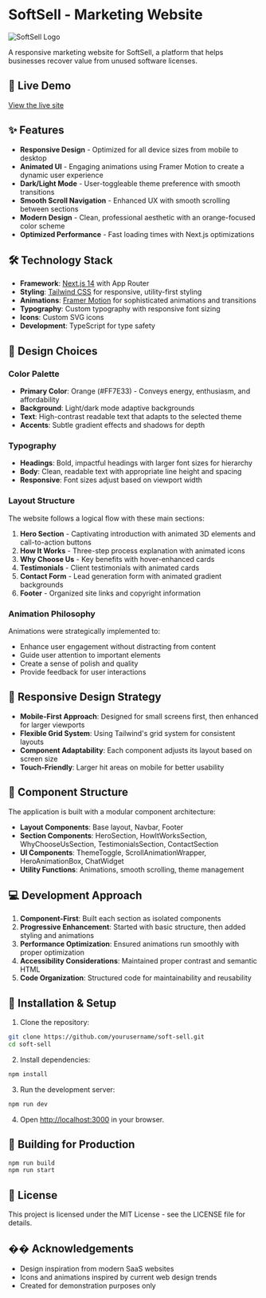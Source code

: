 # SoftSell - Marketing Website

![SoftSell Logo](public/softshell-logo.png)

A responsive marketing website for SoftSell, a platform that helps businesses recover value from unused software licenses.

## 🚀 Live Demo

[View the live site](#) <!-- Replace with actual deploy URL when available -->

## ✨ Features

- **Responsive Design** - Optimized for all device sizes from mobile to desktop
- **Animated UI** - Engaging animations using Framer Motion to create a dynamic user experience
- **Dark/Light Mode** - User-toggleable theme preference with smooth transitions
- **Smooth Scroll Navigation** - Enhanced UX with smooth scrolling between sections
- **Modern Design** - Clean, professional aesthetic with an orange-focused color scheme
- **Optimized Performance** - Fast loading times with Next.js optimizations

## 🛠️ Technology Stack

- **Framework**: [Next.js 14](https://nextjs.org/) with App Router
- **Styling**: [Tailwind CSS](https://tailwindcss.com/) for responsive, utility-first styling
- **Animations**: [Framer Motion](https://www.framer.com/motion/) for sophisticated animations and transitions
- **Typography**: Custom typography with responsive font sizing
- **Icons**: Custom SVG icons
- **Development**: TypeScript for type safety

## 🎨 Design Choices

### Color Palette

- **Primary Color**: Orange (#FF7E33) - Conveys energy, enthusiasm, and affordability
- **Background**: Light/dark mode adaptive backgrounds
- **Text**: High-contrast readable text that adapts to the selected theme
- **Accents**: Subtle gradient effects and shadows for depth

### Typography

- **Headings**: Bold, impactful headings with larger font sizes for hierarchy
- **Body**: Clean, readable text with appropriate line height and spacing
- **Responsive**: Font sizes adjust based on viewport width

### Layout Structure

The website follows a logical flow with these main sections:

1. **Hero Section** - Captivating introduction with animated 3D elements and call-to-action buttons
2. **How It Works** - Three-step process explanation with animated icons
3. **Why Choose Us** - Key benefits with hover-enhanced cards
4. **Testimonials** - Client testimonials with animated cards
5. **Contact Form** - Lead generation form with animated gradient backgrounds
6. **Footer** - Organized site links and copyright information

### Animation Philosophy

Animations were strategically implemented to:

- Enhance user engagement without distracting from content
- Guide user attention to important elements
- Create a sense of polish and quality
- Provide feedback for user interactions

## 📱 Responsive Design Strategy

- **Mobile-First Approach**: Designed for small screens first, then enhanced for larger viewports
- **Flexible Grid System**: Using Tailwind's grid system for consistent layouts
- **Component Adaptability**: Each component adjusts its layout based on screen size
- **Touch-Friendly**: Larger hit areas on mobile for better usability

## 🧩 Component Structure

The application is built with a modular component architecture:

- **Layout Components**: Base layout, Navbar, Footer
- **Section Components**: HeroSection, HowItWorksSection, WhyChooseUsSection, TestimonialsSection, ContactSection
- **UI Components**: ThemeToggle, ScrollAnimationWrapper, HeroAnimationBox, ChatWidget
- **Utility Functions**: Animations, smooth scrolling, theme management

## 💻 Development Approach

1. **Component-First**: Built each section as isolated components
2. **Progressive Enhancement**: Started with basic structure, then added styling and animations
3. **Performance Optimization**: Ensured animations run smoothly with proper optimization
4. **Accessibility Considerations**: Maintained proper contrast and semantic HTML
5. **Code Organization**: Structured code for maintainability and reusability

## 🔧 Installation & Setup

1. Clone the repository:

```bash
git clone https://github.com/yourusername/soft-sell.git
cd soft-sell
```

2. Install dependencies:

```bash
npm install
```

3. Run the development server:

```bash
npm run dev
```

4. Open [http://localhost:3000](http://localhost:3000) in your browser.

## 🚀 Building for Production

```bash
npm run build
npm run start
```

## 📝 License

This project is licensed under the MIT License - see the LICENSE file for details.

## �� Acknowledgements

- Design inspiration from modern SaaS websites
- Icons and animations inspired by current web design trends
- Created for demonstration purposes only

